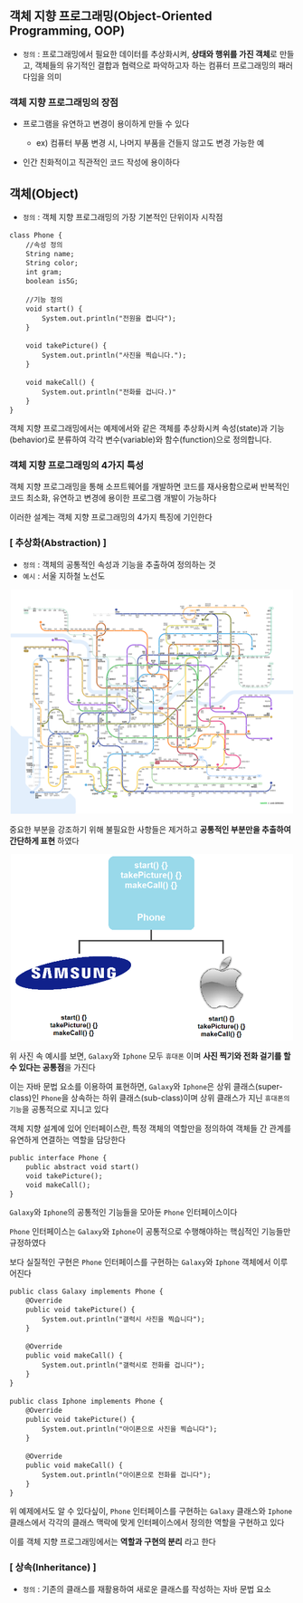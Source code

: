 ## 객체 지향 프로그래밍(Object-Oriented Programming, OOP)
- `정의` : 프로그래밍에서 필요한 데이터를 추상화시켜, **상태와 행위를 가진 객체**로 만들고, 객체들의 유기적인 결합과 협력으로 파악하고자 하는 컴퓨터 프로그래밍의 패러다임을 의미

### 객체 지향 프로그래밍의 장점
- 프로그램을 유연하고 변경이 용이하게 만들 수 있다  
    - ex) 컴퓨터 부품 변경 시, 나머지 부품을 건들지 않고도 변경 가능한 예

- 인간 친화적이고 직관적인 코드 작성에 용이하다

## 객체(Object)
- `정의` : 객체 지향 프로그래밍의 가장 기본적인 단위이자 시작점

```
class Phone {
    //속성 정의
    String name;
    String color;
    int gram;
    boolean is5G;

    //기능 정의
    void start() {
        System.out.println("전원을 켭니다");
    }

    void takePicture() {
        System.out.println("사진을 찍습니다.");
    }

    void makeCall() {
        System.out.println("전화를 겁니다.)"
    }
}
```

객체 지향 프로그래밍에서는 예제에서와 같은 객체를 추상화시켜 속성(state)과 기능(behavior)로 분류하여 각각 변수(variable)와 함수(function)으로 정의합니다.

### 객체 지향 프로그래밍의 4가지 특성
객체 지향 프로그래밍을 통해 소프트웨어를 개발하면 코드를 재사용함으로써 반복적인 코드 최소화, 유연하고 변경에 용이한 프로그램 개발이 가능하다  

이러한 설계는 객체 지향 프로그래밍의 4가지 특징에 기인한다

### [ 추상화(Abstraction) ]
- `정의` : 객체의 공통적인 속성과 기능을 추출하여 정의하는 것
- `예시` : 서울 지하철 노선도

<div align='center'>
    <img src="img/java_route_map.png" width="500px">
</div>

중요한 부분을 강조하기 위해 불필요한 사항들은 제거하고 **공통적인 부분만을 추출하여 간단하게 표현** 하였다  

<div align='center'>
    <img src="img/java_phone.png" width="500px">
</div>

위 사진 속 예시를 보면, `Galaxy`와 `Iphone` 모두 `휴대폰` 이며 **사진 찍기와 전화 걸기를 할 수 있다는 공통점**을 가진다  

이는 자바 문법 요소를 이용하여 표현하면, `Galaxy`와 `Iphone`은 상위 클래스(super-class)인 `Phone`을 상속하는 하위 클래스(sub-class)이며 상위 클래스가 지닌 `휴대폰의 기능`을 공통적으로 지니고 있다  

객체 지향 설계에 있어 인터페이스란, 특정 객체의 역할만을 정의하여 객체들 간 관계를 유연하게 연결하는 역할을 담당한다  

```
public interface Phone {
    public abstract void start()
    void takePicture();
    void makeCall();
}
```
`Galaxy`와 `Iphone`의 공통적인 기능들을 모아둔 `Phone` 인터페이스이다  

`Phone` 인터페이스는 `Galaxy`와 `Iphone`이 공통적으로 수행해야하는 핵심적인 기능들만 규정하였다  

보다 실질적인 구현은 `Phone` 인터페이스를 구현하는 `Galaxy`와 `Iphone` 객체에서 이루어진다  

```
public class Galaxy implements Phone {
    @Override
    public void takePicture() {
        System.out.println("갤럭시 사진을 찍습니다");
    }

    @Override
    public void makeCall() {
        System.out.println("갤럭시로 전화를 겁니다");
    }
}

public class Iphone implements Phone {
    @Override
    public void takePicture() {
        System.out.println("아이폰으로 사진을 찍습니다");
    }

    @Override
    public void makeCall() {
        System.out.println("아이폰으로 전화를 겁니다");
    }
}
```

위 예제에서도 알 수 있다싶이, `Phone` 인터페이스를 구현하는 `Galaxy` 클래스와 `Iphone` 클래스에서 각각의 클래스 맥락에 맞게 인터페이스에서 정의한 역할을 구현하고 있다  

이를 객체 지향 프로그래밍에서는 **역할과 구현의 분리** 라고 한다

### [ 상속(Inheritance) ]
- `정의` : 기존의 클래스를 재활용하여 새로운 클래스를 작성하는 자바 문법 요소







